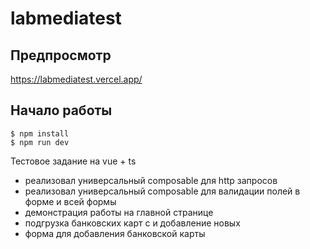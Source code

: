 # labmediatest

## Предпросмотр
https://labmediatest.vercel.app/

## Начало работы

```
$ npm install
$ npm run dev
```

Тестовое задание на vue + ts 
* реализовал универсальный composable для http запросов
* реализовал универсальный composable для валидации полей в форме и всей формы
* демонстрация работы на главной странице
* подгрузка банковских карт с и добавление новых
* форма для добавления банковской карты
